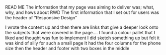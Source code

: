 READ ME 
The information that my page was aiming to deliver was; what, why, and hows about RWD
The first information that I set out for users was the header of  “Responsive Design”

I wrote the content up and then there are links that give a deeper look onto the subjects that were covered in the page….
I found a colour pallet that I liked and thought was fun to implement
I did sketch something up but felt it was kind of silly for such a small page
It had the four columns for the phone size then the header and footer with two boxes in the middle 
